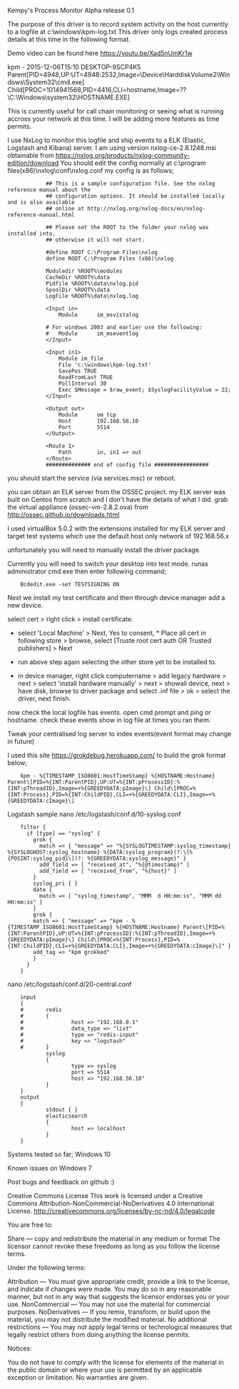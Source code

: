 Kempy's Process Monitor Alpha release 0.1

The purpose of this driver is to record system activity on the host currently to a logfile at c:\windows\kpm-log.txt
This driver only logs created process details at this time in the following format. 

Demo video can be found here https://youtu.be/Xad5nUmKr1w

kpm - 2015-12-06T15:10 DESKTOP-9SCP4K5 Parent[PID=4948,UP:UT=4948:2532,Image=\Device\HarddiskVolume2\Windows\System32\cmd.exe] Child[PROC=1014941568,PID=4416,CLI=hostname,Image=\??\C:\Windows\system32\HOSTNAME.EXE] 

This is currently useful for call chain monitoring or seeing what is running accross your network at this time.
I will be adding more features as time permits.

I use NxLog to monitor this logfile and ship events to a ELK (Elastic, Logstash and Kibana) server.
I am using version nxlog-ce-2.8.1248.msi obtainable from https://nxlog.org/products/nxlog-community-edition/download
You should edit the config normally at c:\program files(x86)\nxlog\conf\nxlog.conf
my config is as follows;



				## This is a sample configuration file. See the nxlog reference manual about the
				## configuration options. It should be installed locally and is also available
				## online at http://nxlog.org/nxlog-docs/en/nxlog-reference-manual.html

				## Please set the ROOT to the folder your nxlog was installed into,
				## otherwise it will not start.

				#define ROOT C:\Program Files\nxlog
				define ROOT C:\Program Files (x86)\nxlog

				Moduledir %ROOT%\modules
				CacheDir %ROOT%\data
				Pidfile %ROOT%\data\nxlog.pid
				SpoolDir %ROOT%\data
				LogFile %ROOT%\data\nxlog.log

				<Input in>
					Module      im_msvistalog

				# For windows 2003 and earlier use the following:
				#   Module      im_mseventlog
				</Input>

				<Input in1>
					Module im_file
					File 'c:\windows\kpm-log.txt'
					SavePos TRUE
					ReadFromLast TRUE
					PollInterval 30
					Exec $Message = $raw_event; $SyslogFacilityValue = 22;
				</Input>

				<Output out>
					Module      om_tcp
					Host        192.168.56.10
					Port        5514
				</Output>

				<Route 1>
					Path        in, in1 => out
				</Route>
				############## end of config file #################

you should start the service (via services.msc) or reboot.

you can obtain an ELK server from the OSSEC project. my ELK server was built on Centos from scratch and I don't have the details of what I did.
grab the virtual appliance (ossec-vm-2.8.2.ova) from http://ossec.github.io/downloads.html

I used virtualBox 5.0.2 with the extensions installed for my ELK server and target test systems which use the default host only network of 192.168.56.x

unfortunately you will need to manually install the driver package.

Currently you will need to switch your desktop into test mode. runas administrator cmd.exe then enter following command;
 
		Bcdedit.exe -set TESTSIGNING ON

Next we install my test certificate and then through device manager add a new device.

select cert > right click > install certificate.
* select 'Local Machine' > Next, Yes to consent, * Place all cert in following store > browse, select [Truste root cert auth OR Trusted publishers] > Next
* run above step again selecting the other store yet to be installed to.

* in device manager, right click computername > add legacy hardware > next > select 'install hardware manually' > next > showall device, next > have disk, browse to driver package and select .inf file > ok > select the driver, next finish.

now check the local logfile has events. open cmd prompt and ping or hostname. check these events show in log file at times you ran them.

Tweak your centralised log server to index events(event format may change in future)

I used this site https://grokdebug.herokuapp.com/ to build the grok format below;

		kpm - %{TIMESTAMP_ISO8601:HostTimeStamp} %{HOSTNAME:Hostname} Parent\[PID=%{INT:ParentPID},UP:UT=%{INT:pProcessID}:%{INT:pThreadID},Image=+%{GREEDYDATA:pImage}\] Child\[PROC=%{INT:Process},PID=%{INT:ChildPID},CLI=+%{GREEDYDATA:CLI},Image=+%{GREEDYDATA:cImage}\]

Logstash sample 
nano /etc/logstash/conf.d/10-syslog.conf

		filter {
		  if [type] == "syslog" {
			grok {
			  match => { "message" => "%{SYSLOGTIMESTAMP:syslog_timestamp} %{SYSLOGHOST:syslog_hostname} %{DATA:syslog_program}(?:\[%{POSINT:syslog_pid}\])?: %{GREEDYDATA:syslog_message}" }
			  add_field => [ "received_at", "%{@timestamp}" ]
			  add_field => [ "received_from", "%{host}" ]
			}
			syslog_pri { }
			date {
			  match => [ "syslog_timestamp", "MMM  d HH:mm:ss", "MMM dd HH:mm:ss" ]
			}
			grok {
			match => { "message" => "kpm - %{TIMESTAMP_ISO8601:HostTimeStamp} %{HOSTNAME:Hostname} Parent\[PID=%{INT:ParentPID},UP:UT=%{INT:pProcessID}:%{INT:pThreadID},Image=+%{GREEDYDATA:pImage}\] Child\[PROC=%{INT:Process},PID=%{INT:ChildPID},CLI=+%{GREEDYDATA:CLI},Image=+%{GREEDYDATA:cImage}\]" }
			add_tag => "kpm grokked"
			}
		  }
		}



nano /etc/logstash/conf.d/20-central.conf

		input
		{
		#       redis
		#       {
		#               host => "192.168.0.1"
		#               data_type => "list"
		#               type => "redis-input"
		#               key => "logstash"
		#       }
				syslog
				{
						type => syslog
						port => 5514
						host => "192.168.56.10"
				}
		}
		output
		{
				stdout { }
				elasticsearch
				{
						host => localhost
				}
		}


Systems tested so far;
Windows 10

Known issues on Windows 7


Post bugs and feedback on github :)



Creative Commons License
This work is licensed under a Creative Commons Attribution-NonCommercial-NoDerivatives 4.0 International License.
http://creativecommons.org/licenses/by-nc-nd/4.0/legalcode

You are free to:

Share — copy and redistribute the material in any medium or format
The licensor cannot revoke these freedoms as long as you follow the license terms.

Under the following terms:

Attribution — You must give appropriate credit, provide a link to the license, and indicate if changes were made. You may do so in any reasonable manner, but not in any way that suggests the licensor endorses you or your use.
NonCommercial — You may not use the material for commercial purposes.
NoDerivatives — If you remix, transform, or build upon the material, you may not distribute the modified material.
No additional restrictions — You may not apply legal terms or technological measures that legally restrict others from doing anything the license permits.

Notices:

You do not have to comply with the license for elements of the material in the public domain or where your use is permitted by an applicable exception or limitation.
No warranties are given. 
